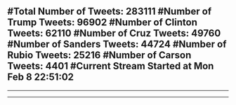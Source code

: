 #Total Number of Tweets: 283111 
#Number of Trump Tweets: 96902
#Number of Clinton Tweets: 62110
#Number of Cruz Tweets: 49760
#Number of Sanders Tweets: 44724
#Number of Rubio Tweets: 25216
#Number of Carson Tweets: 4401
#Current Stream Started at Mon Feb  8 22:51:02
---
---
---
